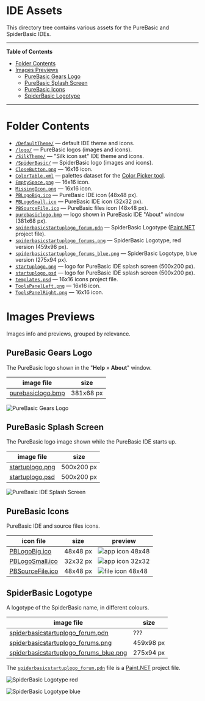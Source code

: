 # IDE Assets

This directory tree contains various assets for the PureBasic and SpiderBasic IDEs.


-----

**Table of Contents**

<!-- MarkdownTOC autolink="true" bracket="round" autoanchor="false" lowercase="only_ascii" uri_encoding="true" levels="1,2,3" -->

- [Folder Contents](#folder-contents)
- [Images Previews](#images-previews)
    - [PureBasic Gears Logo](#purebasic-gears-logo)
    - [PureBasic Splash Screen](#purebasic-splash-screen)
    - [PureBasic Icons](#purebasic-icons)
    - [SpiderBasic Logotype](#spiderbasic-logotype)

<!-- /MarkdownTOC -->

-----

# Folder Contents

- [`/DefaultTheme/`](./DefaultTheme/) — default IDE theme and icons.
- [`/logo/`](./logo/) — PureBasic logos (images and icons).
- [`/SilkTheme/`](./SilkTheme/) — "Silk icon set" IDE theme and icons.
- [`/SpiderBasic/`](./SpiderBasic/) — SpiderBasic logo (images and icons).
- [`CloseButton.png`](./CloseButton.png) — 16x16 icon.
- [`ColorTable.xml`](./ColorTable.xml) — palettes dataset for the [Color Picker tool].
- [`EmptySpace.png`](./EmptySpace.png) — 16x16 icon.
- [`MissingIcon.png`](./MissingIcon.png) — 16x16 icon.
- [`PBLogoBig.ico`](./PBLogoBig.ico) — PureBasic IDE icon (48x48 px).
- [`PBLogoSmall.ico`](./PBLogoSmall.ico) — PureBasic IDE icon (32x32 px).
- [`PBSourceFile.ico`](./PBSourceFile.ico) — PureBasic files icon (48x48 px).
- [`purebasiclogo.bmp`](./purebasiclogo.bmp) — logo shown in PureBasic IDE "About" window (381x68 px).
- [`spiderbasicstartuplogo_forum.pdn`](./spiderbasicstartuplogo_forum.pdn) — SpiderBasic Logotype ([Paint.NET] project file).
- [`spiderbasicstartuplogo_forums.png`](./spiderbasicstartuplogo_forums.png) — SpiderBasic Logotype, red version (459x98 px).
- [`spiderbasicstartuplogo_forums_blue.png`](./spiderbasicstartuplogo_forums_blue.png) — SpiderBasic Logotype, blue version (275x94 px).
- [`startuplogo.png`](./startuplogo.png) — logo for PureBasic IDE splash screen (500x200 px).
- [`startuplogo.psd`](./startuplogo.psd) — logo for PureBasic IDE splash screen (500x200 px).
- [`templates.psd`](./templates.psd) — 16x16 icons project file.
- [`ToolsPanelLeft.png`](./ToolsPanelLeft.png) — 16x16 icon.
- [`ToolsPanelRight.png`](./ToolsPanelRight.png) — 16x16 icon.

# Images Previews

Images info and previews, grouped by relevance.

## PureBasic Gears Logo

The PureBasic logo shown in the "__Help__ » __About__" window.

|      image file     |    size   |
|---------------------|-----------|
| [purebasiclogo.bmp] | 381x68 px |

![PureBasic Gears Logo](./purebasiclogo.bmp)


## PureBasic Splash Screen

The PureBasic logo image shown while the PureBasic IDE starts up.

|     image file    |    size    |
|-------------------|------------|
| [startuplogo.png] | 500x200 px |
| [startuplogo.psd] | 500x200 px |


![PureBasic IDE Splash Screen][startuplogo.png]

## PureBasic Icons

PureBasic IDE and source files icons.


|     icon file      |   size   |                preview                 |
|--------------------|----------|----------------------------------------|
| [PBLogoBig.ico]    | 48x48 px | ![app icon 48x48](./PBLogoBig.ico)     |
| [PBLogoSmall.ico]  | 32x32 px | ![app icon 32x32](./PBLogoSmall.ico)   |
| [PBSourceFile.ico] | 48x48 px | ![file icon 48x48](./PBSourceFile.ico) |

## SpiderBasic Logotype

A logotype of the SpiderBasic name, in different colours.

|                image file                |    size   |
|------------------------------------------|-----------|
| [spiderbasicstartuplogo_forum.pdn]       | ???       |
| [spiderbasicstartuplogo_forums.png]      | 459x98 px |
| [spiderbasicstartuplogo_forums_blue.png] | 275x94 px |

The [`spiderbasicstartuplogo_forum.pdn`][spiderbasicstartuplogo_forum.pdn] file is a [Paint.NET] project file.


![SpiderBasic Logotype red](./spiderbasicstartuplogo_forums.png)

![SpiderBasic Logotype blue](./spiderbasicstartuplogo_forums_blue.png)


<!-----------------------------------------------------------------------------
                               REFERENCE LINKS
------------------------------------------------------------------------------>

<!-- 3rd party apps -->

[Paint.NET]: https://www.getpaint.net/ "Visit the website of Paint.NET, a free image editor for Windows "

<!-- PB Docs -->

[Color Picker tool]: https://www.purebasic.com/documentation/reference/ide_tools.html "See PureBasic online documentation on the IDE built-in tools"

<!-- image files ------------------------------------------------------------->

<!-- PureBasic Gears Logo -->

[purebasiclogo.bmp]: ./purebasiclogo.bmp "Logo shown in PureBasic IDE 'About' window: 381x68 px"

<!-- PureBasic Splash Screen -->

[startuplogo.png]: ./startuplogo.png "PureBasic IDE splash screen: 500x200 px"
[startuplogo.psd]: ./startuplogo.psd

<!-- PureBasic Icons -->

[PBLogoBig.ico]: ./PBLogoBig.ico "PureBasic IDE icon, big: 48x48 px"
[PBLogoSmall.ico]: ./PBLogoSmall.ico "PureBasic IDE icon, small: 32x32 px"
[PBSourceFile.ico]: ./PBSourceFile.ico "PureBasic files icon: 48x48 px"

<!-- SpiderBasic Logotype -->

[spiderbasicstartuplogo_forum.pdn]: ./spiderbasicstartuplogo_forum.pdn "SpiderBasic Logotype, Paint.NET project file"
[spiderbasicstartuplogo_forums.png]: ./spiderbasicstartuplogo_forums.png "SpiderBasic Logotype, red version: 459x98 px"
[spiderbasicstartuplogo_forums_blue.png]: ./spiderbasicstartuplogo_forums_blue.png "SpiderBasic Logotype, blue version: 275x94 px"

<!-- EOF -->
